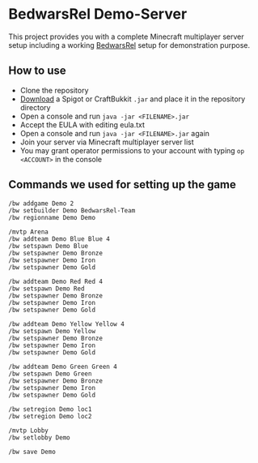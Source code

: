 # BedwarsRel Demo-Server

This project provides you with a complete Minecraft multiplayer server setup including a working [BedwarsRel](http://www.github.com/BedwarsRel/BedwarsRel) setup for demonstration purpose.

## How to use

- Clone the repository
- [Download](https://mcadmin.net) a Spigot or CraftBukkit `.jar` and place it in the repository directory
- Open a console and run `java -jar <FILENAME>.jar`
- Accept the EULA with editing eula.txt
- Open a console and run `java -jar <FILENAME>.jar` again
- Join your server via Minecraft multiplayer server list
- You may grant operator permissions to your account with typing `op <ACCOUNT>` in the console

## Commands we used for setting up the game

```
/bw addgame Demo 2
/bw setbuilder Demo BedwarsRel-Team
/bw regionname Demo Demo

/mvtp Arena
/bw addteam Demo Blue Blue 4
/bw setspawn Demo Blue
/bw setspawner Demo Bronze
/bw setspawner Demo Iron
/bw setspawner Demo Gold

/bw addteam Demo Red Red 4
/bw setspawn Demo Red
/bw setspawner Demo Bronze
/bw setspawner Demo Iron
/bw setspawner Demo Gold

/bw addteam Demo Yellow Yellow 4
/bw setspawn Demo Yellow
/bw setspawner Demo Bronze
/bw setspawner Demo Iron
/bw setspawner Demo Gold

/bw addteam Demo Green Green 4
/bw setspawn Demo Green
/bw setspawner Demo Bronze
/bw setspawner Demo Iron
/bw setspawner Demo Gold

/bw setregion Demo loc1
/bw setregion Demo loc2

/mvtp Lobby
/bw setlobby Demo

/bw save Demo
```
